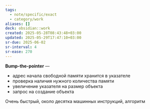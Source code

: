 ```yaml
---
tags:
  - note/specific/exact
  - category/work
aliases: []
deck: obsidian::work
created: 2025-05-28T08:43:48+03:00
updated: 2025-05-29T17:47:10+03:00
sr-due: 2025-06-02
sr-interval: 4
sr-ease: 270
---
```


**Bump-the-pointer**
—
- адрес начала свободной памяти хранится в указателе
- проверка наличия нужного количества памяти
- увеличение указателя на размер объекта
- запрос на создание объекта

Очень быстрый, около десятка машинных инструкций, алгоритм
